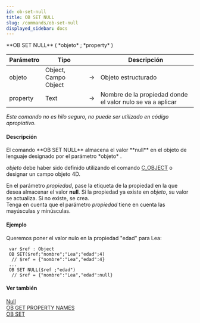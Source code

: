 ```yaml
---
id: ob-set-null
title: OB SET NULL
slug: /commands/ob-set-null
displayed_sidebar: docs
---
```


<!--REF #_command_.OB SET NULL.Syntax-->**OB SET NULL** ( *objeto* ; *property* )<!-- END REF-->
<!--REF #_command_.OB SET NULL.Params-->
| Parámetro | Tipo |  | Descripción |
| --- | --- | --- | --- |
| objeto | Object, Campo Object | &#8594;  | Objeto estructurado |
| property | Text | &#8594;  | Nombre de la propiedad donde el valor nulo se va a aplicar |

<!-- END REF-->

*Este comando no es hilo seguro, no puede ser utilizado en código apropiativo.*


#### Descripción 

<!--REF #_command_.OB SET NULL.Summary-->El comando **OB SET NULL** almacena el valor **null** en el objeto de lenguaje designado por el parámetro *objeto* .<!-- END REF-->  
  
*objeto* debe haber sido definido utilizando el comando [C\_OBJECT](c-object.md) o designar un campo objeto 4D.  
  
En el parámetro *propiedad*, pase la etiqueta de la propiedad en la que desea almacenar el valor **null**. Si la propiedad ya existe en *objeto*, su valor se actualiza. Si no existe, se crea.  
Tenga en cuenta que el parámetro *propiedad* tiene en cuenta las mayúsculas y minúsculas.

#### Ejemplo 

Queremos poner el valor nulo en la propiedad "edad" para Lea:

```4d
 var $ref : Object
 OB SET($ref;"nombre";"Lea";"edad";4)
  // $ref = {"nombre":"Lea","edad":4}
 ...
 OB SET NULL($ref ;"edad")
  // $ref = {"nombre":"Lea","edad":null}
```

#### Ver también 

[Null](null.md)  
[OB GET PROPERTY NAMES](ob-get-property-names.md)  
[OB SET](ob-set.md)  